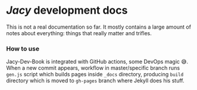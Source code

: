 # _Jacy_ development docs

This is not a real documentation so far. It mostly contains a large amount of notes about everything: things that really matter and trifles.


### How to use

Jacy-Dev-Book is integrated with GitHub actions, some DevOps magic 😅.
When a new commit appears, workflow in master/specific branch runs `gen.js` script which builds pages inside `_docs` directory, producing `build` directory which is moved to `gh-pages` branch where Jekyll does his stuff.
